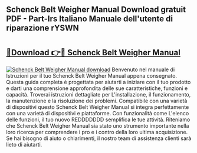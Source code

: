 ## Schenck Belt Weigher Manual Download gratuit PDF - Part-Irs Italiano Manuale dell'utente di riparazione rYSWN

# <h2><a href="http://dffrqni.blite.top/?on=Schenck+Belt+Weigher+Manual">🔗Download 👉🔴 Schenck Belt Weigher Manual</a></h2>

[![Schenck Belt Weigher Manual download](https://i.imgur.com/lujVjoI.png)](http://dffrqni.blite.top/?on=Schenck+Belt+Weigher+Manual)
Benvenuto nel manuale di Istruzioni per il tuo Schenck Belt Weigher Manual appena consegnato. Questa guida completa è progettata per aiutarti a iniziare con il tuo prodotto e darti una comprensione approfondita delle sue caratteristiche, funzioni e capacità. Troverai istruzioni dettagliate per L'installazione, il funzionamento, la manutenzione e la risoluzione dei problemi. Compatibile con una varietà di dispositivi questo Schenck Belt Weigher Manual si integra perfettamente con una varietà di dispositivi e piattaforme. Con funzionalità come L'elenco delle funzioni, il tuo nuovo REDDDDDDD semplifica le tue attività. Riteniamo che Schenck Belt Weigher Manual sia stato uno strumento importante nella loro ricerca per comprendere i pro e i contro della loro ultima acquisizione. Se hai bisogno di aiuto o chiarimenti, il nostro team di assistenza clienti sarà lieto di aiutarti.
